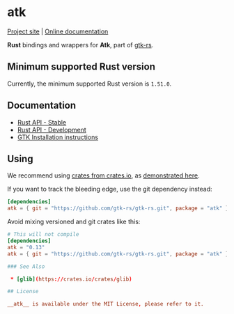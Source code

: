 # atk 
[Project site](https://gtk-rs.org/) | [Online documentation](https://gtk-rs.org/docs-src/)

__Rust__ bindings and wrappers for __Atk__, part of [gtk-rs](https://github.com/gtk-rs/gtk-rs).

## Minimum supported Rust version

Currently, the minimum supported Rust version is `1.51.0`.

## Documentation

 * [Rust API - Stable](https://gtk-rs.org/docs/atk/)
 * [Rust API - Development](https://gtk-rs.org/gtk-rs/git/docs/atk)
 * [GTK Installation instructions](https://www.gtk.org/docs/installations/)

## Using

We recommend using [crates from crates.io](https://crates.io/keywords/gtk-rs),
as [demonstrated here](https://gtk-rs.org/#using).

If you want to track the bleeding edge, use the git dependency instead:

```toml
[dependencies]
atk = { git = "https://github.com/gtk-rs/gtk-rs.git", package = "atk" }
```

Avoid mixing versioned and git crates like this:

```toml
# This will not compile
[dependencies]
atk = "0.13"
atk = { git = "https://github.com/gtk-rs/gtk-rs.git", package = "atk" }

### See Also

 * [glib](https://crates.io/crates/glib)

## License

__atk__ is available under the MIT License, please refer to it.
